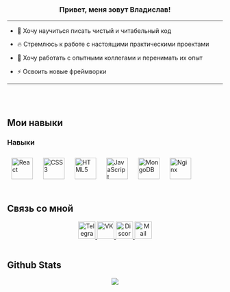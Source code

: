 ### <div align="center">Привет, меня зовут Владислав!</div>  
---

- 🔭 Хочу научиться писать чистый и читабельный код  
  

- 🔥 Стремлюсь к работе с настоящими практическими проектами  
  

- 🔞 Хочу работать с опытными коллегами и перенимать их опыт  
  

- ⚡  Освоить новые фреймворки  

---



<br/> <br/>   

## Мои навыки




### Навыки  
<div>  
  <a href="https://reactjs.org/" target="_blank"><img style="margin: 10px" src="https://profilinator.rishav.dev/skills-assets/react-original-wordmark.svg" alt="React" height="50" /></a>  
  <a href="https://www.w3schools.com/css/" target="_blank"><img style="margin: 10px" src="https://profilinator.rishav.dev/skills-assets/css3-original-wordmark.svg" alt="CSS3" height="50" /></a>  
  <a href="https://en.wikipedia.org/wiki/HTML5" target="_blank"><img style="margin: 10px" src="https://profilinator.rishav.dev/skills-assets/html5-original-wordmark.svg" alt="HTML5" height="50" /></a>  
  <a href="https://www.javascript.com/" target="_blank"><img style="margin: 10px" src="https://profilinator.rishav.dev/skills-assets/javascript-original.svg" alt="JavaScript" height="50" /></a>
  <a href="https://www.mongodb.com/" target="_blank"><img style="margin: 10px" src="https://profilinator.rishav.dev/skills-assets/mongodb-original-wordmark.svg" alt="MongoDB" height="50" /></a>  
  <a href="https://www.nginx.com/" target="_blank"><img style="margin: 10px" src="https://profilinator.rishav.dev/skills-assets/nginx-original.svg" alt="Nginx" height="50" /></a> 
</div>

</td></tr></table>  

<br/>  


## Связь со мной
<div align="center">
  <a href="https://t.me/ADBismor" target="_blank">
    <img src="https://cdn-icons-png.flaticon.com/512/2111/2111646.png" width="40" height="40" alt="Telegram" />
  </a>
  <a href="https://vk.com/kosya4okk" target="_blank">
    <img src="https://cdn-icons-png.flaticon.com/512/145/145813.png" width="40" height="40" alt="VK"/>
  </a>
  <a href="https://discordapp.com/users/122752363789418496" target="_blank">
    <img src="https://cdn.icon-icons.com/icons2/2108/PNG/512/discord_icon_130958.png" width="40" height="40" alt="Discord"/>
  </a>
  <a href="mailto:vkosyachenko1997@yandex." target="_blank">
    <img src="https://cdn.icon-icons.com/icons2/1154/PNG/512/1486564396-mail_81524.png" width="40" height="40" alt="Mail"/>
  </a>
</div>  
  

<br/>  


## Github Stats  
<div align="center"><img src="https://github-readme-stats.vercel.app/api?username=bismor&show_icons=true&count_private=true&hide_border=true" align="center" /></div>  

<br/>  
